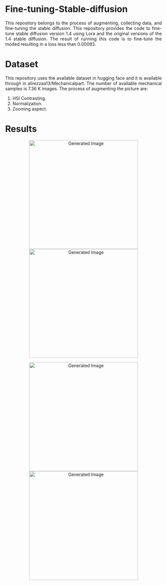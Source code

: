 # Fine-tuning-Stable-diffusion
<p align="justify"> This repository belongs to the process of augmenting, collecting data, and fine-tuning the stable diffusion. This repository provides the code to fine-tune stable diffusion version 1.4 using Lora and the original versions of the 1.4 stable diffusion. The result of running this code is to fine-tune the moded resulting in a loss less than 0.00083.  </p>

# Dataset
<p align="justify"> This repository uses the available dataset in hugging face and it is available through in alirezzaa13/Mechanicalpart. The number of available mechanical samples is 7.36 K images.
The process of augmenting the picture are: </p>

1. HSI Contrasting.
2. Normalization.
3. Zooming aspect.
# Results
<p align="center">
  <img src="https://github.com/user-attachments/assets/d8dd0150-b39b-4224-aa5c-543a96b5b6a9" width="350" title="Generated Image">
  <img src="https://github.com/user-attachments/assets/464da2d7-2e82-4df4-bf5a-bc2b3fb61478" width="350" title="Generated Image">
</p>

<p align="center">
  <img src="https://github.com/user-attachments/assets/b8d9f665-9cc9-416c-9846-531add0449bf" width="350" title="Generated Image">
  <img src="https://github.com/user-attachments/assets/750fbaef-d0df-4607-adbd-69dad02418d7" width="350" title="Generated Image">
</p>




